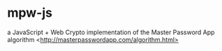 mpw-js
======

a JavaScript + Web Crypto implementation of the Master Password App algorithm &lt;http://masterpasswordapp.com/algorithm.html>
